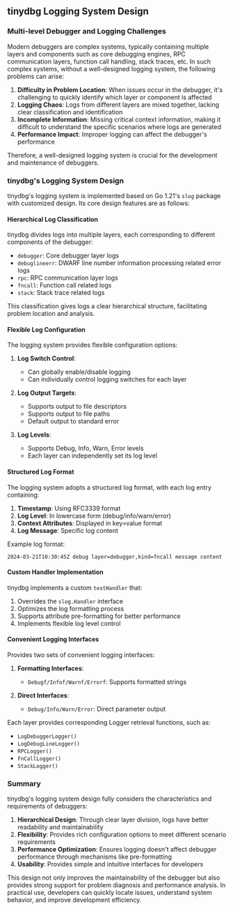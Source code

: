 ## tinydbg Logging System Design

### Multi-level Debugger and Logging Challenges

Modern debuggers are complex systems, typically containing multiple layers and components such as core debugging engines, RPC communication layers, function call handling, stack traces, etc. In such complex systems, without a well-designed logging system, the following problems can arise:

1. **Difficulty in Problem Location**: When issues occur in the debugger, it's challenging to quickly identify which layer or component is affected
2. **Logging Chaos**: Logs from different layers are mixed together, lacking clear classification and identification
3. **Incomplete Information**: Missing critical context information, making it difficult to understand the specific scenarios where logs are generated
4. **Performance Impact**: Improper logging can affect the debugger's performance

Therefore, a well-designed logging system is crucial for the development and maintenance of debuggers.

### tinydbg's Logging System Design

tinydbg's logging system is implemented based on Go 1.21's `slog` package with customized design. Its core design features are as follows:

#### Hierarchical Log Classification

tinydbg divides logs into multiple layers, each corresponding to different components of the debugger:

- `debugger`: Core debugger layer logs
- `debuglineerr`: DWARF line number information processing related error logs
- `rpc`: RPC communication layer logs
- `fncall`: Function call related logs
- `stack`: Stack trace related logs

This classification gives logs a clear hierarchical structure, facilitating problem location and analysis.

#### Flexible Log Configuration

The logging system provides flexible configuration options:

1. **Log Switch Control**:
   - Can globally enable/disable logging
   - Can individually control logging switches for each layer

2. **Log Output Targets**:
   - Supports output to file descriptors
   - Supports output to file paths
   - Default output to standard error

3. **Log Levels**:
   - Supports Debug, Info, Warn, Error levels
   - Each layer can independently set its log level

#### Structured Log Format

The logging system adopts a structured log format, with each log entry containing:

1. **Timestamp**: Using RFC3339 format
2. **Log Level**: In lowercase form (debug/info/warn/error)
3. **Context Attributes**: Displayed in key=value format
4. **Log Message**: Specific log content

Example log format:
```
2024-03-21T10:30:45Z debug layer=debugger,kind=fncall message content
```

#### Custom Handler Implementation

tinydbg implements a custom `textHandler` that:

1. Overrides the `slog.Handler` interface
2. Optimizes the log formatting process
3. Supports attribute pre-formatting for better performance
4. Implements flexible log level control

#### Convenient Logging Interfaces

Provides two sets of convenient logging interfaces:

1. **Formatting Interfaces**:
   - `Debugf/Infof/Warnf/Errorf`: Supports formatted strings

2. **Direct Interfaces**:
   - `Debug/Info/Warn/Error`: Direct parameter output

Each layer provides corresponding Logger retrieval functions, such as:
- `LogDebuggerLogger()`
- `LogDebugLineLogger()`
- `RPCLogger()`
- `FnCallLogger()`
- `StackLogger()`

### Summary

tinydbg's logging system design fully considers the characteristics and requirements of debuggers:

1. **Hierarchical Design**: Through clear layer division, logs have better readability and maintainability
2. **Flexibility**: Provides rich configuration options to meet different scenario requirements
3. **Performance Optimization**: Ensures logging doesn't affect debugger performance through mechanisms like pre-formatting
4. **Usability**: Provides simple and intuitive interfaces for developers

This design not only improves the maintainability of the debugger but also provides strong support for problem diagnosis and performance analysis. In practical use, developers can quickly locate issues, understand system behavior, and improve development efficiency. 
